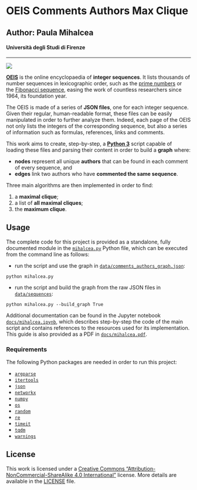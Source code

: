 # OEIS Comments Authors Max Clique
## Author: Paula Mihalcea
#### Università degli Studi di Firenze

---

![](https://img.shields.io/github/repo-size/PaulaMihalcea/OEIS-Comments-Authors-Max-Clique)

**[OEIS](https://oeis.org/)** is the online encyclopaedia of **integer sequences**. It lists thousands of number sequences in lexicographic order, such as the [prime numbers](http://oeis.org/A000040) or the [Fibonacci sequence](http://oeis.org/A000045), easing the work of countless researchers since 1964, its foundation year.

The OEIS is made of a series of **JSON files**, one for each integer sequence. Given their regular, human-readable format, these files can be easily manipulated in order to further analyze them. Indeed, each page of the OEIS not only lists the integers of the corresponding sequence, but also a series of information such as formulas, references, links and comments.

This work aims to create, step-by-step, a **[Python 3](https://www.python.org/)** script capable of loading these files and parsing their content in order to build a **graph** where:
- **nodes** represent all unique **authors** that can be found in each comment of every sequence, and
- **edges** link two authors who have **commented the same sequence**.

Three main algorithms are then implemented in order to find:
1. a **maximal clique**;
2. a list of **all maximal cliques**;
3. the **maximum clique**.

## Usage

The complete code for this project is provided as a standalone, fully documented module in the [`mihalcea.py`](mihalcea.py) Python file, which can be executed from the command line as follows:

- run the script and use the graph in [`data/comments_authors_graph.json`](data/comments_authors_graph.json):

```
python mihalcea.py
```

- run the script and build the graph from the raw JSON files in [`data/sequences`](data/sequences):

```
python mihalcea.py --build_graph True
```

Additional documentation can be found in the Jupyter notebook [`docs/mihalcea.ipynb`](docs/mihalcea.ipynb), which describes step-by-step the code of the main script and contains references to the resources used for its implementation. This guide is also provided as a PDF in [`docs/mihalcea.pdf`](docs/mihalcea.pdf).

### Requirements

The following Python packages are needed in order to run this project:

- [`argparse`](https://docs.python.org/3/library/argparse.html)
- [`itertools`](https://docs.python.org/3/library/itertools.html)
- [`json`](https://docs.python.org/3/library/json.html)
- [`networkx`](https://networkx.org/)
- [`numpy`](https://numpy.org/)
- [`os`](https://docs.python.org/3/library/os.html)
- [`random`](https://docs.python.org/3/library/random.html)
- [`re`](https://docs.python.org/3/library/re.html)
- [`timeit`](https://docs.python.org/3/library/timeit.html)
- [`tqdm`](https://tqdm.github.io/)
- [`warnings`](https://docs.python.org/3/library/warnings.html)

## License
This work is licensed under a [Creative Commons “Attribution-NonCommercial-ShareAlike 4.0 International”](https://creativecommons.org/licenses/by-nc-sa/4.0/deed.en) license. More details are available in the [LICENSE](./LICENSE) file.
